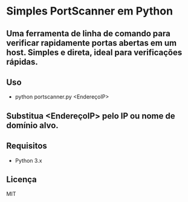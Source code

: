 # Simples PortScanner em Python
## Uma ferramenta de linha de comando para verificar rapidamente portas abertas em um host. Simples e direta, ideal para verificações rápidas.

## Uso

 - python portscanner.py <EndereçoIP>

## Substitua <EndereçoIP> pelo IP ou nome de domínio alvo.

## Requisitos
 - Python 3.x

## Licença
MIT
